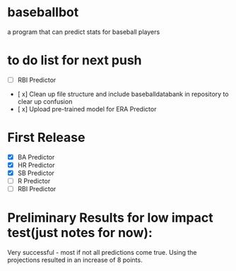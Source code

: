 # baseballbot
a program that can predict stats for baseball players
# to do list for next push
- [ ] RBI Predictor
- [ x] Clean up file structure and include baseballdatabank in repository to clear up confusion
- [ x] Upload pre-trained model for ERA Predictor

# First Release
-[x] BA Predictor
-[x] HR Predictor
-[x] SB Predictor
-[ ] R Predictor
-[ ] RBI Predictor

# Preliminary Results for low impact test(just notes for now):

Very successful - most if not all predictions come true. Using the projections resulted in an increase of 8 points. 
